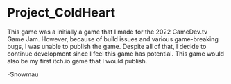 # Project_ColdHeart

This game was a initially a game that I made for the 2022
GameDev.tv Game Jam. However, because of build issues and
various game-breaking bugs, I was unable to publish the 
game. Despite all of that, I decide to continue development 
since I feel this game has potential. This game would also 
be my first itch.io game that I would publish.

-Snowmau
